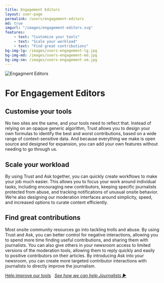 ```yaml
---
title: Engagement Editors
layout: user-page
permalink: /users/engagement-editors
md: true
imgurl: "/images/engagement-editors.svg"
features:
    - text: "Customize your tools"
    - text: "Scale your workload"
    - text: "Find great contributions"
bg-img-lg: /images/users-engagement-lg.jpg
bg-img-md: /images/users-engagement-md.jpg
bg-img-sm: /images/users-engagement-sm.jpg
---
```


![Engagment Editors](/images/engagement-editors.svg)

# For Engagement Editors

## Customise your tools 

No two sites are the same, and your tools need to reflect that. Instead of relying on an opaque generic algorithm, Trust allows you to design your own formulas to identify the best and worst contributions, based on a wide range of context-sensitive data. And because everything we make is open source and designed for expansion, you can add your own features without needing to go through us.

## Scale your workload

By using Trust and Ask together, you can quickly create workflows to make your job much easier. This allows you to focus your work around individual tasks, including encouraging new contributors, keeping specific journalists protected from abuse, and tracking notifications of unusual onsite behavior. We’re also designing our moderation interfaces around simplicity, speed, and increased options to curate content efficiently.

## Find great contributions

Most onsite community resources go into tackling trolls and abuse. By using Trust and Ask, you can better control for negative interactions, allowing you to spend more time finding useful contributions, and sharing them with journalists. You can also give others in your newsroom access to limited versions of the moderation tools, allowing them to reply quickly and easily to positive contributors on their articles. By introducing Ask into your newsroom, you can create more targeted contributor interactions with journalists to directly improve the journalism.

[Help improve our tools](/contribute.html)
&nbsp; 
*[See how we can help Journalists ▶︎](journalists.html)*

